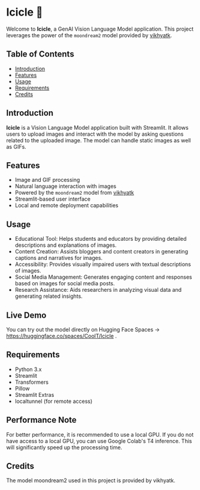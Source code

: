 # Icicle 🧊

Welcome to **Icicle**, a GenAI Vision Language Model application. This project leverages the power of the `moondream2` model provided by [vikhyatk](https://huggingface.co/vikhyatk/moondream2). 

## Table of Contents
- [Introduction](#introduction)
- [Features](#features)
- [Usage](#usage)
- [Requirements](#requirements)
- [Credits](#credits)

## Introduction

**Icicle** is a Vision Language Model application built with Streamlit. It allows users to upload images and interact with the model by asking questions related to the uploaded image. The model can handle static images as well as GIFs.

## Features

- Image and GIF processing
- Natural language interaction with images
- Powered by the `moondream2` model from [vikhyatk](https://huggingface.co/vikhyatk/moondream2)
- Streamlit-based user interface
- Local and remote deployment capabilities

## Usage

- Educational Tool: Helps students and educators by providing detailed descriptions and explanations of images.
- Content Creation: Assists bloggers and content creators in generating captions and narratives for images.
- Accessibility: Provides visually impaired users with textual descriptions of images.
- Social Media Management: Generates engaging content and responses based on images for social media posts.
- Research Assistance: Aids researchers in analyzing visual data and generating related insights.

## Live Demo

You can try out the model directly on Hugging Face Spaces -> https://huggingface.co/spaces/CoolT/Icicle .

## Requirements
- Python 3.x
- Streamlit
- Transformers
- Pillow
- Streamlit Extras
- localtunnel (for remote access)

## Performance Note
For better performance, it is recommended to use a local GPU. If you do not have access to a local GPU, you can use Google Colab's T4 inference. This will significantly speed up the processing time.

## Credits
The model moondream2 used in this project is provided by vikhyatk.

